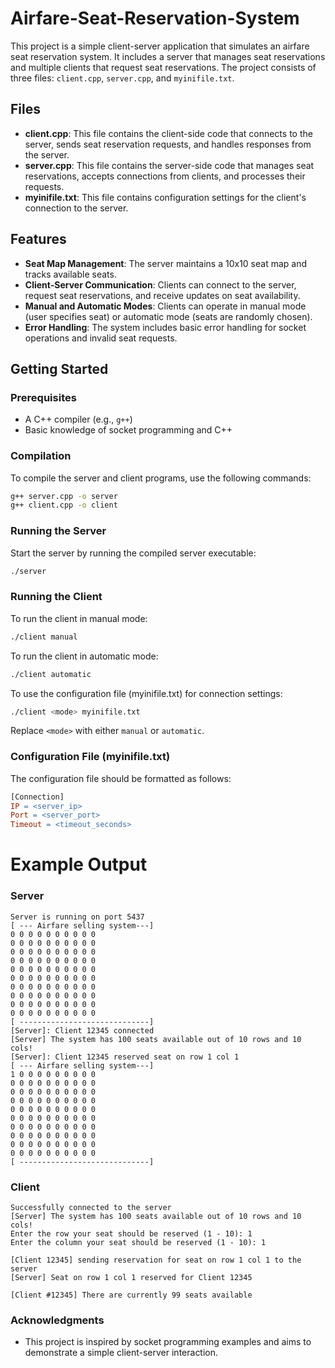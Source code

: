 
# Airfare-Seat-Reservation-System

This project is a simple client-server application that simulates an airfare seat reservation system. It includes a server that manages seat reservations and multiple clients that request seat reservations. The project consists of three files: `client.cpp`, `server.cpp`, and `myinifile.txt`.

## Files

- **client.cpp**: This file contains the client-side code that connects to the server, sends seat reservation requests, and handles responses from the server.
- **server.cpp**: This file contains the server-side code that manages seat reservations, accepts connections from clients, and processes their requests.
- **myinifile.txt**: This file contains configuration settings for the client's connection to the server.

## Features

- **Seat Map Management**: The server maintains a 10x10 seat map and tracks available seats.
- **Client-Server Communication**: Clients can connect to the server, request seat reservations, and receive updates on seat availability.
- **Manual and Automatic Modes**: Clients can operate in manual mode (user specifies seat) or automatic mode (seats are randomly chosen).
- **Error Handling**: The system includes basic error handling for socket operations and invalid seat requests.

## Getting Started

### Prerequisites

- A C++ compiler (e.g., `g++`)
- Basic knowledge of socket programming and C++

### Compilation

To compile the server and client programs, use the following commands:

```bash
g++ server.cpp -o server
g++ client.cpp -o client
```
### Running the Server
Start the server by running the compiled server executable:

```bash
./server
```

### Running the Client
To run the client in manual mode:
```bash
./client manual
```
To run the client in automatic mode:
```bash
./client automatic
```

To use the configuration file (myinifile.txt) for connection settings:
```bash
./client <mode> myinifile.txt
```
Replace `<mode>` with either `manual` or `automatic`.

### Configuration File (myinifile.txt)
The configuration file should be formatted as follows:

```makefile
[Connection]
IP = <server_ip>
Port = <server_port>
Timeout = <timeout_seconds>
```

# Example Output
### Server
```
Server is running on port 5437
[ --- Airfare selling system---]
0 0 0 0 0 0 0 0 0 0 
0 0 0 0 0 0 0 0 0 0 
0 0 0 0 0 0 0 0 0 0 
0 0 0 0 0 0 0 0 0 0 
0 0 0 0 0 0 0 0 0 0 
0 0 0 0 0 0 0 0 0 0 
0 0 0 0 0 0 0 0 0 0 
0 0 0 0 0 0 0 0 0 0 
0 0 0 0 0 0 0 0 0 0 
0 0 0 0 0 0 0 0 0 0 
[ -----------------------------]
[Server]: Client 12345 connected
[Server] The system has 100 seats available out of 10 rows and 10 cols!
[Server]: Client 12345 reserved seat on row 1 col 1
[ --- Airfare selling system---]
1 0 0 0 0 0 0 0 0 0 
0 0 0 0 0 0 0 0 0 0 
0 0 0 0 0 0 0 0 0 0 
0 0 0 0 0 0 0 0 0 0 
0 0 0 0 0 0 0 0 0 0 
0 0 0 0 0 0 0 0 0 0 
0 0 0 0 0 0 0 0 0 0 
0 0 0 0 0 0 0 0 0 0 
0 0 0 0 0 0 0 0 0 0 
0 0 0 0 0 0 0 0 0 0 
[ -----------------------------]
```
### Client
```
Successfully connected to the server
[Server] The system has 100 seats available out of 10 rows and 10 cols!
Enter the row your seat should be reserved (1 - 10): 1
Enter the column your seat should be reserved (1 - 10): 1

[Client 12345] sending reservation for seat on row 1 col 1 to the server
[Server] Seat on row 1 col 1 reserved for Client 12345

[Client #12345] There are currently 99 seats available
```
### Acknowledgments
  - This project is inspired by socket programming examples and aims to demonstrate a simple client-server interaction.
